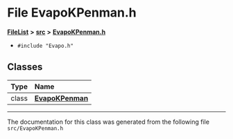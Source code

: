 

# File EvapoKPenman.h



[**FileList**](files.md) **>** [**src**](dir_68267d1309a1af8e8297ef4c3efbcdba.md) **>** [**EvapoKPenman.h**](EvapoKPenman_8h.md)





* `#include "Evapo.h"`















## Classes

| Type | Name |
| ---: | :--- |
| class | [**EvapoKPenman**](classEvapoKPenman.md) <br> |



















































------------------------------
The documentation for this class was generated from the following file `src/EvapoKPenman.h`

